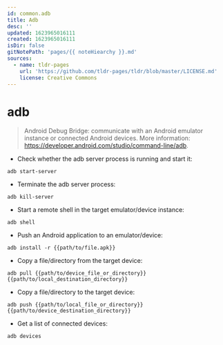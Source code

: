```yaml
---
id: common.adb
title: Adb
desc: ''
updated: 1623965016111
created: 1623965016111
isDir: false
gitNotePath: 'pages/{{ noteHiearchy }}.md'
sources:
  - name: tldr-pages
    url: 'https://github.com/tldr-pages/tldr/blob/master/LICENSE.md'
    license: Creative Commons
---
```

# adb

> Android Debug Bridge: communicate with an Android emulator instance or connected Android devices.
> More information: <https://developer.android.com/studio/command-line/adb>.

- Check whether the adb server process is running and start it:

`adb start-server`

- Terminate the adb server process:

`adb kill-server`

- Start a remote shell in the target emulator/device instance:

`adb shell`

- Push an Android application to an emulator/device:

`adb install -r {{path/to/file.apk}}`

- Copy a file/directory from the target device:

`adb pull {{path/to/device_file_or_directory}} {{path/to/local_destination_directory}}`

- Copy a file/directory to the target device:

`adb push {{path/to/local_file_or_directory}} {{path/to/device_destination_directory}}`

- Get a list of connected devices:

`adb devices`

